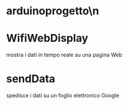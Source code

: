 # arduinoprogetto\n

# WifiWebDisplay
mostra i dati in tempo reale su una pagina Web

# sendData
spedisce i dati su un foglio elettronico Google
